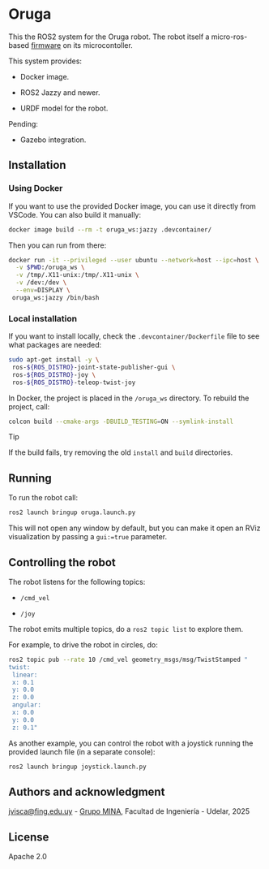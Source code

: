 
# Oruga

This the ROS2 system for the Oruga robot. The robot itself a micro-ros-based [firmware](https://github.com/xopxe/micro_rosso_oruga) on its microcontoller.

This system provides:

* Docker image.

* ROS2 Jazzy and newer.

* URDF model for the robot.

Pending:

* Gazebo integration.

## Installation

### Using Docker

If you want to use the provided Docker image, you can use it directly from VSCode. You can also build it manually:

```sh
docker image build --rm -t oruga_ws:jazzy .devcontainer/
```

Then you can run from there:

```sh
docker run -it --privileged --user ubuntu --network=host --ipc=host \
  -v $PWD:/oruga_ws \
  -v /tmp/.X11-unix:/tmp/.X11-unix \
  -v /dev:/dev \
  --env=DISPLAY \
 oruga_ws:jazzy /bin/bash
```

### Local installation

If you want to install locally, check the `.devcontainer/Dockerfile` file to see what packages are needed:

```sh
sudo apt-get install -y \
 ros-${ROS_DISTRO}-joint-state-publisher-gui \
 ros-${ROS_DISTRO}-joy \
 ros-${ROS_DISTRO}-teleop-twist-joy
```

In Docker, the project is placed in the `/oruga_ws` directory. To rebuild the project, call:

```sh
colcon build --cmake-args -DBUILD_TESTING=ON --symlink-install
```

> [!TIP]
> If the build fails, try removing the old `install` and `build` directories.

## Running

To run the robot call:

```sh
ros2 launch bringup oruga.launch.py
```

This will not open any window by default, but you can make it open an RViz visualization by passing a `gui:=true` parameter.

## Controlling the robot

The robot listens for the following topics:

* `/cmd_vel`

* `/joy`

The robot emits multiple topics, do a `ros2 topic list` to explore them.

For example, to drive the robot in circles, do:

```sh
ros2 topic pub --rate 10 /cmd_vel geometry_msgs/msg/TwistStamped "
twist:
 linear:
 x: 0.1
 y: 0.0
 z: 0.0
 angular:
 x: 0.0
 y: 0.0
 z: 0.1"
```

As another example, you can control the robot with a joystick running the provided launch file (in a separate console):

```sh
ros2 launch bringup joystick.launch.py
```

## Authors and acknowledgment

<jvisca@fing.edu.uy> - [Grupo MINA](https://www.fing.edu.uy/inco/grupos/mina/), Facultad de Ingeniería - Udelar, 2025

## License

Apache 2.0
